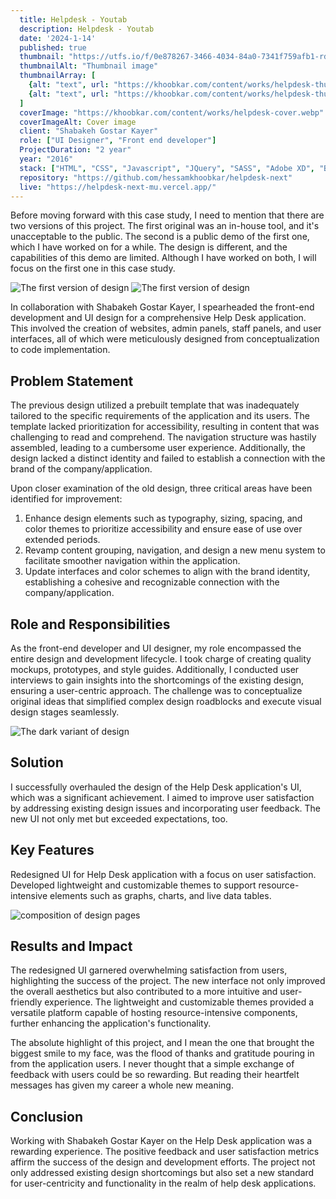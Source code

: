```yaml
---
  title: Helpdesk - Youtab
  description: Helpdesk - Youtab
  date: '2024-1-14'
  published: true
  thumbnail: "https://utfs.io/f/0e878267-3466-4034-84a0-7341f759afb1-rd5p91.webp"
  thumbnailAlt: "Thumbnail image"
  thumbnailArray: [
    {alt: "text", url: "https://khoobkar.com/content/works/helpdesk-thumbnail-02.webp"},
    {alt: "text", url: "https://khoobkar.com/content/works/helpdesk-thumbnail-03.webp"},
  ]
  coverImage: "https://khoobkar.com/content/works/helpdesk-cover.webp"
  coverImageAlt: Cover image
  client: "Shabakeh Gostar Kayer"
  role: ["UI Designer", "Front end developer"]
  ProjectDuration: "2 year"
  year: "2016"
  stack: ["HTML", "CSS", "Javascript", "JQuery", "SASS", "Adobe XD", "Bootstrap"]
  repository: "https://github.com/hessamkhoobkar/helpdesk-next"
  live: "https://helpdesk-next-mu.vercel.app/"
---
```


Before moving forward with this case study, I need to mention that there are two versions of this project. The first original was an in-house tool, and it's unacceptable to the public. The second is a public demo of the first one, which I have worked on for a while. The design is different, and the capabilities of this demo are limited. Although I have worked on both, I will focus on the first one in this case study.

![The first version of design](https://khoobkar.com/content/works/helpdesk-og-one.webp)
![The first version of design](https://khoobkar.com/content/works/helpdesk-og-two.webp)

In collaboration with Shabakeh Gostar Kayer, I spearheaded the front-end development and UI design for a comprehensive Help Desk application. This involved the creation of websites, admin panels, staff panels, and user interfaces, all of which were meticulously designed from conceptualization to code implementation.

## Problem Statement

The previous design utilized a prebuilt template that was inadequately tailored to the specific requirements of the application and its users. The template lacked prioritization for accessibility, resulting in content that was challenging to read and comprehend. The navigation structure was hastily assembled, leading to a cumbersome user experience. Additionally, the design lacked a distinct identity and failed to establish a connection with the brand of the company/application.

Upon closer examination of the old design, three critical areas have been identified for improvement:

1. Enhance design elements such as typography, sizing, spacing, and color themes to prioritize accessibility and ensure ease of use over extended periods.
2. Revamp content grouping, navigation, and design a new menu system to facilitate smoother navigation within the application.
3. Update interfaces and color schemes to align with the brand identity, establishing a cohesive and recognizable connection with the company/application.

## Role and Responsibilities

As the front-end developer and UI designer, my role encompassed the entire design and development lifecycle. I took charge of creating quality mockups, prototypes, and style guides. Additionally, I conducted user interviews to gain insights into the shortcomings of the existing design, ensuring a user-centric approach. The challenge was to conceptualize original ideas that simplified complex design roadblocks and execute visual design stages seamlessly.

![The dark variant of design](https://khoobkar.com/content/works/helpdesk-dark.webp)

## Solution

I successfully overhauled the design of the Help Desk application's UI, which was a significant achievement. I aimed to improve user satisfaction by addressing existing design issues and incorporating user feedback. The new UI not only met but exceeded expectations, too.

## Key Features

Redesigned UI for Help Desk application with a focus on user satisfaction.
Developed lightweight and customizable themes to support resource-intensive elements such as graphs, charts, and live data tables.

![composition of design pages](https://khoobkar.com/content/works/helpdesk-final.webp)

## Results and Impact

The redesigned UI garnered overwhelming satisfaction from users, highlighting the success of the project. The new interface not only improved the overall aesthetics but also contributed to a more intuitive and user-friendly experience. The lightweight and customizable themes provided a versatile platform capable of hosting resource-intensive components, further enhancing the application's functionality.

The absolute highlight of this project, and I mean the one that brought the biggest smile to my face, was the flood of thanks and gratitude pouring in from the application users. I never thought that a simple exchange of feedback with users could be so rewarding. But reading their heartfelt messages has given my career a whole new meaning.

## Conclusion

Working with Shabakeh Gostar Kayer on the Help Desk application was a rewarding experience. The positive feedback and user satisfaction metrics affirm the success of the design and development efforts. The project not only addressed existing design shortcomings but also set a new standard for user-centricity and functionality in the realm of help desk applications.
